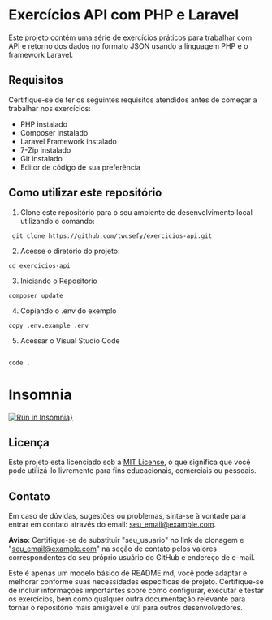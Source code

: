 # Exercícios API com PHP e Laravel

Este projeto contém uma série de exercícios práticos para trabalhar com API e retorno dos dados no formato JSON usando a linguagem PHP e o framework Laravel.

## Requisitos

Certifique-se de ter os seguintes requisitos atendidos antes de começar a trabalhar nos exercícios:

- PHP instalado
- Composer instalado
- Laravel Framework instalado
- 7-Zip instalado
- Git instalado
- Editor de código de sua preferência

## Como utilizar este repositório

1. Clone este repositório para o seu ambiente de desenvolvimento local utilizando o comando:
```
 git clone https://github.com/twcsefy/exercicios-api.git
```
2. Acesse o diretório do projeto:
```
cd exercicios-api
```
3.  Iniciando o Repositorio
```
composer update
```

4. Copiando o .env do exemplo
```
copy .env.example .env
```

5. Acessar o Visual Studio Code
```

code .
```
# Insomnia 
[![Run in Insomnia}](https://insomnia.rest/images/run.svg)](https://insomnia.rest/run/?label=Exerc%C3%ADcos%20API&uri=https%3A%2F%2Fraw.githubusercontent.com%2Ftwcsefy%2Fexercicios-api%2Fmain%2FInsomnia.json)
## Licença

Este projeto está licenciado sob a [MIT License](LICENSE), o que significa que você pode utilizá-lo livremente para fins educacionais, comerciais ou pessoais.

## Contato

Em caso de dúvidas, sugestões ou problemas, sinta-se à vontade para entrar em contato através do email: seu_email@example.com.

**Aviso**: Certifique-se de substituir "seu_usuario" no link de clonagem e "seu_email@example.com" na seção de contato pelos valores correspondentes do seu próprio usuário do GitHub e endereço de e-mail.

Este é apenas um modelo básico de README.md, você pode adaptar e melhorar conforme suas necessidades específicas de projeto. Certifique-se de incluir informações importantes sobre como configurar, executar e testar os exercícios, bem como qualquer outra documentação relevante para tornar o repositório mais amigável e útil para outros desenvolvedores.